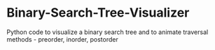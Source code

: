# Binary-Search-Tree-Visualizer
Python code to visualize a binary search tree and to animate traversal methods - preorder, inorder, postorder

